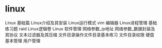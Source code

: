 # linux
Linux 基础篇
Linux介绍及其安装
Linux运行模式
vim 编辑器
Linux进程管理
基础练习题
raid
Linux逻辑卷
Linux 软件管理
网络参数_ip地址
网络参数_数据封装及其协议
文本过滤器及其压缩
文件目录操作文件目录基本练习
文件目录权限
硬盘基本管理
用户管理

